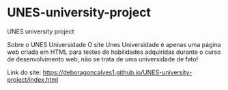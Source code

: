 # UNES-university-project
UNES university project

Sobre o UNES Universidade
O site Unes Universidade é apenas uma página web criada em HTML para testes de habilidades adquiridas durante o curso de desenvolvimento web, não se trata de uma universidade de fato!


Link do site: https://deboragoncalves1.github.io/UNES-university-project/index.html
